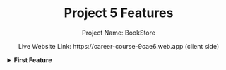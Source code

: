 <div align="center">
  <h1>Project 5 Features</h1>
  <p>Project Name: BookStore</p>
  <P>Live Website Link: https://career-course-9cae6.web.app (client side) </P>
</div>

<details><summary><b>First Feature</b></summary>
<p>1. My Project Name is BookStore. It is a book or media swap projects for people with 4 popular services such like as Book Recommendation Service, Literary Events Calendar, Book Club Subscription, Bookstore Loyalty Program, etc. In this project at first it has a navbar which contains the project title BookStore with a logo in the left side, in the middle two active routes link Home, Services and right side contains the Login button.So, the navbar is the first features of my project.</p>
<details>

<details><summary><b>Second Feature</b></summary>
<p>2. My Project second feature is a slilder section with three image,title, description and a button which contains below the navbar. In this section here the title and description is different for every images on the slider, it can the contains in the right side of the slider section and left side contains three images with a slider.</p>
<details>

<details><summary><b>Third Feature</b></summary>
<p>3. My Project third feature is Popular Services section which can contains 4 card with grid for large devices like laptop and pc can shown 3 cards in a row for medium devices like tablet can shown 2 cards in a row and mobile devices can contains one card in a row. Each card can within one image,service name, description, provider name, price, view details and Show All button. When we click the Show All button it will go to the all services page for showing the each service details information properly and shown 3 services card dynamically and also here a Show More button.When we click this button it will load the remaining 3 services data properly and also hide the button.</p>
<details>

<details><summary><b>Fourth Feature</b></summary>
<p>4. My Project fourth feature is About US section which can contains a title, subtitle, it has a long description about this website.Then Our Team section started which can contains our team 3 people with their name,title or post and an image with shown them properly with the cards.</p>
<details>

<details><summary><b>Fifth Feature</b></summary>
<p>5. My Project fifth feature is a Contact US Section which can contains a title Contact US in the above.In this section left side has a subtitle Lets talk about everything! and below has a one line information with a banner and right side contains full name email message input filed and a send message button where user can contact with us easily for getting better service from us.</p>
<details>

